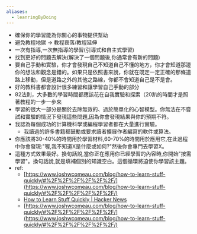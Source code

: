 ```yaml
---
aliases:
  - leanringByDoing
---
```

- 確保你的學習能為你關心的事物提供幫助
- 避免教程地獄 -> 教程衰落/教程延伸
- 一次有指導,一次無指導的學習(引導式和自主式學習)
- 找到更好的問題去解決(解決了一個問題後,你通常會有新的問題)
- 要自己手動和實驗，你才會發現自己不知道自己不懂的地方，你才會知道那邊你的想法和觀念是錯的。如果只是依照書來說，你就在既定一定正確的那條道路上移動，但是道路之外的其他之路線，你都不會知道自己是不是會。
- 好的教科書都會設計很多練習和讓學習自己手動的部分
- 82法則，大多數的學習時間都應該花在自我實驗和探索（20趴的時間才是照著教程的一步一步來
- 學習的很大一部分是關於去除無效的、過於簡單化的心智模型。你無法在不嘗試和實驗的情況下發現這些問題,因為你會發現結果與你的預期不符。
- 我認為每個成功的計算機科學或編程學習者都在大量進行實驗。
	- 我讀過的許多書籍都鼓勵或要求讀者擴展作者編寫的軟件或算法。
- 你應該將30-40%的時間用於學習材料,60-70%的時間用於應用它,在此過程中你會發現:"喔,我不知道X是什麼或如何?"然後你會專門去學習X。
- 這種方式效果最好。換句話說,當你正在應用你已經學習的內容時,你開始"按需學習"。換句話說,就是填補個別的知識空白。這個循環將迫使你學習該主題。
- ref:
	- [https://www.joshwcomeau.com/blog/how-to-learn-stuff-quickly/#%2F%2F%2F%2F%2F%2F/](https://www.joshwcomeau.com/blog/how-to-learn-stuff-quickly/#%2F%2F%2F%2F%2F%2F/)
	- [How to Learn Stuff Quickly | Hacker News](https://news.ycombinator.com/item?id=29116026)
	- [https://www.joshwcomeau.com/blog/how-to-learn-stuff-quickly/#%2F%2F%2F%2F%2F%2F/](https://www.joshwcomeau.com/blog/how-to-learn-stuff-quickly/#%2F%2F%2F%2F%2F%2F/)